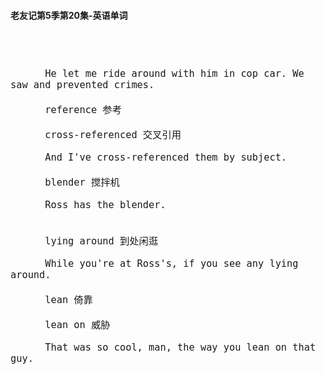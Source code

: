#### 老友记第5季第20集-英语单词

<div style="font-size: 18px">
<br />

```

      He let me ride around with him in cop car. We saw and prevented crimes.

      reference 参考

      cross-referenced 交叉引用

      And I've cross-referenced them by subject.

      blender 搅拌机

      Ross has the blender.


      lying around 到处闲逛

      While you're at Ross's, if you see any lying around.

      lean 倚靠

      lean on 威胁

      That was so cool, man, the way you lean on that guy.


```
<br />
</div>
